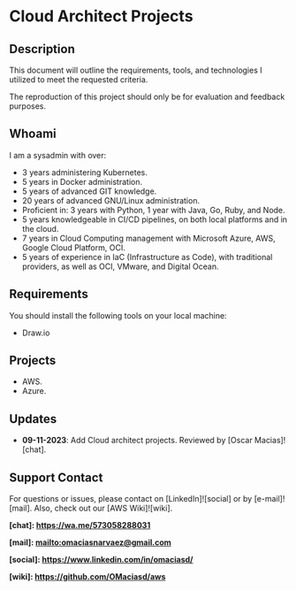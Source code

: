# Cloud Architect Projects

## Description

This document will outline the requirements, tools, and technologies I utilized to meet the requested criteria.

The reproduction of this project should only be for evaluation and feedback purposes.

## Whoami

I am a sysadmin with over:

- 3 years administering Kubernetes.
- 5 years in Docker administration.
- 5 years of advanced GIT knowledge.
- 20 years of advanced GNU/Linux administration.
- Proficient in: 3 years with Python, 1 year with Java, Go, Ruby, and Node.
- 5 years knowledgeable in CI/CD pipelines, on both local platforms and in the cloud.
- 7 years in Cloud Computing management with Microsoft Azure, AWS, Google Cloud Platform, OCI.
- 5 years of experience in IaC (Infrastructure as Code), with traditional providers, as well as OCI, VMware, and Digital Ocean.

## Requirements

You should install the following tools on your local machine:

- Draw.io

## Projects

- AWS.
- Azure.

## Updates

- **09-11-2023**: Add Cloud architect projects. Reviewed by [Oscar Macias]![chat].

## Support Contact

For questions or issues, please contact on [LinkedIn]![social] or by [e-mail]![mail]. Also, check out our [AWS Wiki]![wiki].

**[chat]: <https://wa.me/573058288031>**

**[mail]: <mailto:omaciasnarvaez@gmail.com>**

**[social]: <https://www.linkedin.com/in/omaciasd/>**

**[wiki]: <https://github.com/OMaciasd/aws>**
